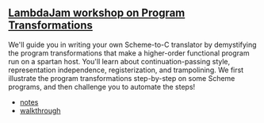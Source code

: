 [LambdaJam workshop on Program Transformations](http://lambdajam.com/sessions#amin)
----------------------------------------------

We'll guide you in writing your own Scheme-to-C translator by
demystifying the program transformations that make a higher-order
functional program run on a spartan host. You'll learn about
continuation-passing style, representation independence,
registerization, and trampolining. We first illustrate the program
transformations step-by-step on some Scheme programs, and then
challenge you to automate the steps!

- [notes](NOTES.md)
- [walkthrough](script.scm)
